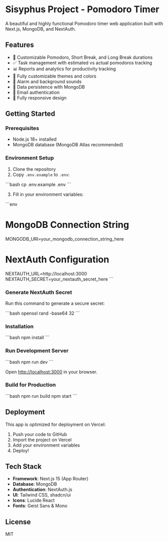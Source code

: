 # Sisyphus Project - Pomodoro Timer

A beautiful and highly functional Pomodoro timer web application built with Next.js, MongoDB, and NextAuth.

## Features

- 🍅 Customizable Pomodoro, Short Break, and Long Break durations
- ✅ Task management with estimated vs actual pomodoros tracking
- 📊 Reports and analytics for productivity tracking
- 🎨 Fully customizable themes and colors
- 🔔 Alarm and background sounds
- 💾 Data persistence with MongoDB
- 🔐 Email authentication
- 📱 Fully responsive design

## Getting Started

### Prerequisites

- Node.js 18+ installed
- MongoDB database (MongoDB Atlas recommended)

### Environment Setup

1. Clone the repository
2. Copy `.env.example` to `.env`:

\`\`\`bash
cp .env.example .env
\`\`\`

3. Fill in your environment variables:

\`\`\`env
# MongoDB Connection String
MONGODB_URI=your_mongodb_connection_string_here

# NextAuth Configuration
NEXTAUTH_URL=http://localhost:3000
NEXTAUTH_SECRET=your_nextauth_secret_here
\`\`\`

### Generate NextAuth Secret

Run this command to generate a secure secret:

\`\`\`bash
openssl rand -base64 32
\`\`\`

### Installation

\`\`\`bash
npm install
\`\`\`

### Run Development Server

\`\`\`bash
npm run dev
\`\`\`

Open [http://localhost:3000](http://localhost:3000) in your browser.

### Build for Production

\`\`\`bash
npm run build
npm start
\`\`\`

## Deployment

This app is optimized for deployment on Vercel:

1. Push your code to GitHub
2. Import the project on Vercel
3. Add your environment variables
4. Deploy!

## Tech Stack

- **Framework**: Next.js 15 (App Router)
- **Database**: MongoDB
- **Authentication**: NextAuth.js
- **UI**: Tailwind CSS, shadcn/ui
- **Icons**: Lucide React
- **Fonts**: Geist Sans & Mono

## License

MIT
